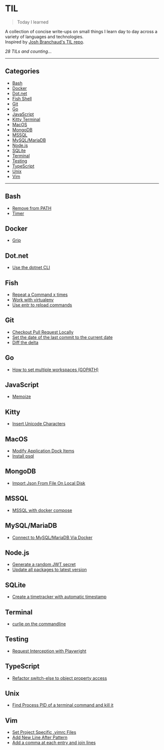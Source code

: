 # TIL

> Today I learned

A collection of concise write-ups on small things I learn day to day across a variety of languages and technologies.  
Inspired by [Josh Branchaud's TIL repo][jb].

_28 TILs and counting..._

---

## Categories

<!-- prettier-ignore -->
* [Bash](#bash)
* [Docker](#docker)
* [Dot.net](#dotnet)
* [Fish Shell](#fish)
* [Git](#git)
* [Go](#go)
* [JavaScript](#javascript)
* [Kitty Terminal](#kitty)
* [MacOS](#macos)
* [MongoDB](#mongodb)
* [MSSQL](#mssql)
* [MySQL/MariaDB](#mysqlmariadb)
* [Node.js](#nodejs)
* [SQLite](#sqlite)
* [Terminal](#terminal)
* [Testing](#testing)
* [TypeScript](#typescript)
* [Unix](#unix)
* [Vim](#vim)

---

## Bash

- [Remove from PATH](bash/remove-from-path.md)
- [Timer](bash/timer.md)

## Docker

- [Grip](docker/grip.md)

## Dot.net

- [Use the dotnet CLI](/dotnet/dotnet-cli.md)

## Fish

- [Repeat a Command x times](fish/repeat-a-command-x-times.md)
- [Work with virtualenv](fish/work-with-virtualenv.md)
- [Use entr to reload commands](fish/entr.md)

## Git

- [Checkout Pull Request Locally](git/checkout-pull-request-locally.md)
- [Set the date of the last commit to the current date](git/set_the_date_of_the_last_commit_to_the_current_date.md)
- [Diff the delta](git/diff-the-delta.md)

## Go

- [How to set multiple workspaces (GOPATH)](go/how-to-set-multiple-workspaces.md)

## JavaScript

- [Memoize](javascript/memoize.md)

## Kitty

- [Insert Unicode Characters](kitty/insert-unicode-characters.md)

## MacOS

- [Modify Application Dock Items](macos/modify-application-dock-items.md)
- [Install psql](macos/install-psql.md)

## MongoDB

- [Import Json From File On Local Disk](mongodb/import-json-from-file-on-local-disk.md)

## MSSQL

- [MSSQL with docker compose](mssql/mssql-with-docker-compose.md)

## MySQL/MariaDB

- [Connect to MySQL/MariaDB Via Docker](mysql-mariadb/connect-to-mysql-maridab-via-docker.md)

## Node.js

- [Generate a random JWT secret](nodejs/generate-a-random-jwt-secret.md)
- [Update all packages to latest version](nodejs/update-all-packages-to-latest-version.md)

## SQLite

- [Create a timetracker with automatic timestamp](sqlite/create-a-timetracker-with-automatic-timestamp.md)

## Terminal

- [curlie on the commandline](terminal/curlie.md)

## Testing

- [Request Interception with Playwright](testing/request-interception-with-playwright.md)

## TypeScript

- [Refactor switch-else to object property access](typescript/refactor-switch-else-to-object-property-access)

## Unix

- [Find Process PID of a terminal command and kill it](unix/find-pid-and-kill.md)

## Vim

- [Set Project Specific .vimrc Files](vim/set-project-specific-vim-files.md)
- [Add New Line After Pattern](vim/add-new-line-after-pattern.md)
- [Add a comma at each entry and join lines](vim/add-a-comma-and-join-lines.md)

[jb]: https://github.com/jbranchaud/til
